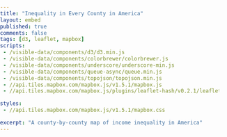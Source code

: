 ```yaml
---
title: "Inequality in Every County in America"
layout: embed
published: true
comments: false
tags: [d3, leaflet, mapbox]
scripts:
 - /visible-data/components/d3/d3.min.js
 - /visible-data/components/colorbrewer/colorbrewer.js
 - /visible-data/components/underscore/underscore-min.js
 - /visible-data/components/queue-async/queue.min.js
 - /visible-data/components/topojson/topojson.min.js
 - //api.tiles.mapbox.com/mapbox.js/v1.5.1/mapbox.js
 - //api.tiles.mapbox.com/mapbox.js/plugins/leaflet-hash/v0.2.1/leaflet-hash.js

styles:
 - //api.tiles.mapbox.com/mapbox.js/v1.5.1/mapbox.css

excerpt: "A county-by-county map of income inequality in America"
---
```

<style type="text/css">
html,
body,
#map {
    position: relative;
    height: 100%;
    width: 100%;
    margin: 0;
    padding: 0;
}

#legend-content {
    display: none;
}

.map-legends {
    padding: .5em;
    max-width: 25%;
}

li.key {
    border-top-width: 15px;
    border-top-style: solid;
    font-size: .75em;
    width: 20%;
    padding-left: 0;
    padding-right: 0;
}

</style>

<div id="map"></div>

<div id="legend-content">
    <h3>Income Inequality by County</h3>
    <p>This map shows the <a href="http://en.wikipedia.org/wiki/Gini_coefficient">Gini Index</a> of income inequality for every county in the United States, based on the five-year American Community Survey. Data courtesy of <a href="http://censusreporter.org/compare/01000US/050/map/?release=acs2012_5yr&table=B19083">CensusReporter.</a></p>
    <ul class="list-inline"></ul>
    <small class="text-muted">Higher numbers indicate greater inequality.</small>
</div>

<script type="text/javascript">
var urls = {
    counties: '/visible-data/data/gis/us-10m.json',
    gini: '/visible-data/data/census/acs2012_5yr_B19083_050_in_01000US.csv'
};

var format = {
    decimal: d3.format('.2f')
};

var map = L.mapbox.map('map', 'chrisamico.map-xg7z6qm5')
    .setView([38.95941, -93.60352], 5)
    .addControl(L.mapbox.geocoderControl('chrisamico.map-xg7z6qm5'));

var legend = L.mapbox.legendControl({ position: 'bottomleft' }).addTo(map);

L.hash(map);

queue()
    .defer(d3.json, urls.counties)
    .defer(d3.csv, urls.gini)
    .await(render);

function render(err, counties, gini) {
    // unpack topojson
    // add to map
    // style by data
    window.counties = counties = topojson.feature(counties, counties.objects.counties);

    // get extent first
    var extent = d3.extent(gini, function(d) { return +d['Gini Index']; })

    // coerce to numbers and index to an object
    gini = _.map(gini, function(d) { 
        d['Gini Index'] = +d['Gini Index'];
        return [+d.GeoID.slice(7), d];
    });

    window.gini = gini = _.object(gini);
    gini.extent = extent;

    var colors = window.colors = d3.scale.quantize()
        .domain(extent)
        .range(colorbrewer.YlOrRd[5]);

    L.geoJson(counties, {
        style: function(feature) {
            var g = gini[feature.id] || {};
            return {
                weight: 1,
                color: '#eee',
                stroke: false,
                fill: true,
                fillColor: colors(g['Gini Index']),
                fillOpacity: .5,
                clickable: false
            }
        }
    }).addTo(map);

    var items = d3.select(legend.getContainer())
        .style('display', 'block')
        .html(d3.select('#legend-content').html())
      .select('ul')
        .selectAll('li')
        .data(colors.range())
      .enter().append('li')
        .attr('class', 'key')
        .style('border-top-color', String)
        .text(function(d, i) {
            var range = colors.invertExtent(d);
            return format.decimal(range[0]);
        });


}

</script>